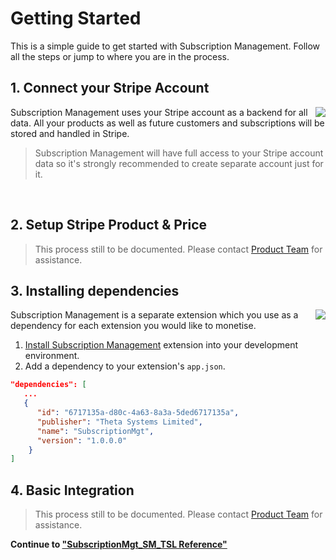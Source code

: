# Getting Started
This is a simple guide to get started with Subscription Management. Follow all the steps or jump to where you are in the process.
## 1. Connect your Stripe Account
<img align="right" src="https://www.belcar.fi/wp-content/uploads/2020/10/Stripe-wordmark-slate_sm-2.png" />

Subscription Management uses your Stripe account as a backend for all data. All your products as well as future customers and subscriptions will be stored and handled in Stripe. 

<!-- theme: warning -->
> Subscription Management will have full access to your Stripe account data so it's strongly recommended to create separate account just for it.

<a href="https://dashboard.stripe.com/oauth/authorize?response_type=code&client_id=ca_IP9AidZcFWmxKgnfQwKQri4paRKxNATO&scope=read_write" style="border-bottom-style:none;padding:10px 90px;background-image:url('https://dabuttonfactory.com/button.png?t=Connect+with+Stripe&f=Open+Sans-Bold&ts=14&tc=fff&hp=23&vp=14&w=180&h=38&c=4&bgt=unicolored&bgc=635bff')"></a>
## 2. Setup Stripe Product & Price
> This process still to be documented. Please contact [Product Team](mailto:volodymyr.leonov@theta.co.nz?subject=%5BSM%5D) for assistance.
## 3. Installing dependencies
<img align="right" src="http://www.plantuml.com/plantuml/png/SoWkIImgAStDuOgEp2yjKd2jA4dDAyxCpujLqDMrKuWEBaqgJYxAB2W12lccbyHoEQJcfG2L0m00" />
Subscription Management is a separate extension which you use as a dependency for each extension you would like to monetise.

1. [Install Subscription Management](https://share.hsforms.com/1jnXDTuDCR7CCWyzDoGl9jw5n4ae) extension into your development environment.
2. Add a dependency to your extension's `app.json`.
```json
"dependencies": [
   ...
   {
      "id": "6717135a-d80c-4a63-8a3a-5ded6717135a",
      "publisher": "Theta Systems Limited",
      "name": "SubscriptionMgt",
      "version": "1.0.0.0"
    }
]
```
## 4. Basic Integration
> This process still to be documented. Please contact [Product Team](mailto:volodymyr.leonov@theta.co.nz?subject=%5BSM%5D) for assistance.

**Continue to ["SubscriptionMgt_SM_TSL Reference"](References/SubscriptionMgt.md)**
